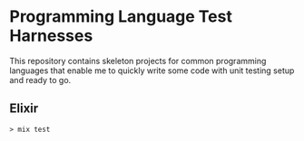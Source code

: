 # Programming Language Test Harnesses

This repository contains skeleton projects for common programming languages that enable
me to quickly write some code with unit testing setup and ready to go.

## Elixir

```
> mix test
```
